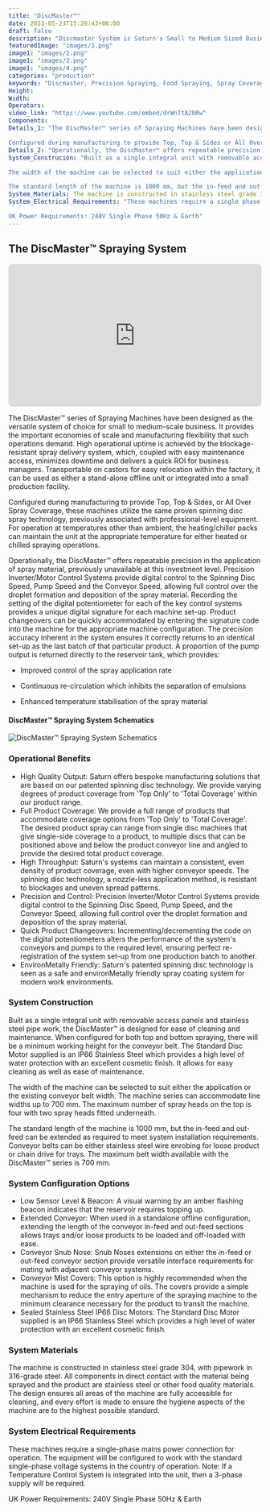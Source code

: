 ```yaml
---
title: "DiscMaster™"
date: 2023-05-23T15:28:43+06:00
draft: false
description: "Discmaster System is Saturn's Small to Medium Sized Business Spraying System. Configured for Top Or All Over Precision Spraying."
featuredImage: "images/1.png"
image1: "images/2.png"
image1: "images/3.png"
image1: "images/4.png"
categories: "production"
keywords: "Discmaster, Precision Spraying, Food Spraying, Spray Coverage"
Height: 
Width: 
Operators:
video_link: "https://www.youtube.com/embed/drWnTtA2bRw"
Components:
Details_1: "The DiscMaster™ series of Spraying Machines have been designed as the versatile system of choice for small to medium scale business. It provides the important economies of scale and manufacturing flexibility that such operations demand. High operational up time is achieved by the blockage resistant spray delivery system, which coupled with easy maintenance access, minimises downtime and delivers a quick ROI for business managers. Transportable on castors for easy relocation within the factory, it can be used as either a stand-alone offline unit or integrated into a small production facility.

Configured during manufacturing to provide Top, Top & Sides or All Over Spray Coverage, these machines utilise the same proven spinning disc spray technology, previously associated with professional level equipment. For operation at temperatures other than ambient, the heating/chiller packs can maintain the unit at the appropriate temperature for either heated or chilled spraying operations."
Details_2: "Operationally, the DiscMaster™ offers repeatable precision in the application of spray material, previously unavailable at this investment level. Precision Inverter/Motor Control Systems provide digital control to the Spinning Disc Speed, Pump Speed and the Conveyor Speed, allowing full control over the droplet formation and deposition of the spray material. Recording the setting of the digital potentiometer for each of the key control systems provides a unique digital signature for each machine set-up. Product changeovers can be quickly accommodated by entering the signature code into the machine for the appropriate machine configuration. The precision accuracy inherent in the system ensures it correctly returns to an identical set-up as the last batch of that particular product. A proportion of the pump output is returned directly to the reservoir tank, which provides"
System_Construcion: "Built as a single integral unit with removable access panels and stainless steel pipe work, the DiscMaster™ is designed for ease of cleaning and maintenance. When configured for both top and bottom spraying there will be a minimum working height for the conveyor belt. The Standard Disc Motor supplied is an IP66 Stainless Steel which provides a high level of water protection with an excellent cosmetic finish. It allows for easy cleaning as well as ease of maintenance

The width of the machine can be selected to suit either the application or the existing conveyor belt width. The machine series can accommodate line widths up to 700 mm. The maximum number of spray heads on the top is four with two spray heads fitted underneath.

The standard length of the machine is 1000 mm, but the in-feed and out-feed can be extended as required to meet system installation requirements {see 'Extended Conveyor' section below}. Conveyor belts can be either stainless steel wire enrobing for loose product or chain drive for trays. The maximum belt width available with the DiscMaster™ series is 700 mm."
System_Materials: The machine is constructed in stainless steel grade 304, with pipework in 316-grade steel. All components in direct contact with the material being sprayed and the product are stainless steel or other food quality materials. The design ensures all areas of the machine are fully accessible for cleaning and every effort is made to ensure the hygiene aspects of the machine are to the highest possible standard.
System_Electrical_Requirements: "These machines require a single phase mains power connection for operation, the equipment will be configured to work with the standard single phase voltage systems in the country of operation. Note: If a Temperature Control System is integrated into the unit then a 3 phase supply will be required.

UK Power Requirements: 240V Single Phase 50Hz & Earth"
---
```



## The DiscMaster™ Spraying System

<div style="position: relative; padding-bottom: 56.25%; height: 0;">
  <iframe src="https://www.youtube.com/embed/drWnTtA2bRw" style="position: absolute; top: 0; left: 0; width: 100%; height: 100%; border: 0; border-radius: 8px;" allowfullscreen="" frameborder="0"></iframe>
</div>

The DiscMaster™ series of Spraying Machines have been designed as the versatile system of choice for small to medium-scale business. It provides the important economies of scale and manufacturing flexibility that such operations demand. High operational uptime is achieved by the blockage-resistant spray delivery system, which, coupled with easy maintenance access, minimizes downtime and delivers a quick ROI for business managers. Transportable on castors for easy relocation within the factory, it can be used as either a stand-alone offline unit or integrated into a small production facility.

Configured during manufacturing to provide Top, Top & Sides, or All Over Spray Coverage, these machines utilize the same proven spinning disc spray technology, previously associated with professional-level equipment. For operation at temperatures other than ambient, the heating/chiller packs can maintain the unit at the appropriate temperature for either heated or chilled spraying operations.

Operationally, the DiscMaster™ offers repeatable precision in the application of spray material, previously unavailable at this investment level. Precision Inverter/Motor Control Systems provide digital control to the Spinning Disc Speed, Pump Speed and the Conveyor Speed, allowing full control over the droplet formation and deposition of the spray material. Recording the setting of the digital potentiometer for each of the key control systems provides a unique digital signature for each machine set-up. Product changeovers can be quickly accommodated by entering the signature code into the machine for the appropriate machine configuration. The precision accuracy inherent in the system ensures it correctly returns to an identical set-up as the last batch of that particular product. A proportion of the pump output is returned directly to the reservoir tank, which provides:

- Improved control of the spray application rate
 
- Continuous re-circulation which inhibits the separation of emulsions
 
- Enhanced temperature stabilisation of the spray material

#### DiscMaster™ Spraying System Schematics

![DiscMaster™ Spraying System Schematics](images/5.jpg)


### Operational Benefits

- High Quality Output: Saturn offers bespoke manufacturing solutions that are based on our patented spinning disc technology. We provide varying degrees of product coverage from 'Top Only' to 'Total Coverage' within our product range.
- Full Product Coverage: We provide a full range of products that accommodate coverage options from 'Top Only' to 'Total Coverage'. The desired product spray can range from single disc machines that give single-side coverage to a product, to multiple discs that can be positioned above and below the product conveyor line and angled to provide the desired total product coverage.
- High Throughput: Saturn's systems can maintain a consistent, even density of product coverage, even with higher conveyor speeds. The spinning disc technology, a nozzle-less application method, is resistant to blockages and uneven spread patterns.
- Precision and Control: Precision Inverter/Motor Control Systems provide digital control to the Spinning Disc Speed, Pump Speed, and the Conveyor Speed, allowing full control over the droplet formation and deposition of the spray material.
- Quick Product Changeovers: Incrementing/decrementing the code on the digital potentiometers alters the performance of the system's conveyors and pumps to the required level, ensuring perfect re-registration of the system set-up from one production batch to another.
- EnvironMetally Friendly: Saturn's patented spinning disc technology is seen as a safe and environMetally friendly spray coating system for modern work environments.

### System Construction

Built as a single integral unit with removable access panels and stainless steel pipe work, the DiscMaster™ is designed for ease of cleaning and maintenance. When configured for both top and bottom spraying, there will be a minimum working height for the conveyor belt. The Standard Disc Motor supplied is an IP66 Stainless Steel which provides a high level of water protection with an excellent cosmetic finish. It allows for easy cleaning as well as ease of maintenance.

The width of the machine can be selected to suit either the application or the existing conveyor belt width. The machine series can accommodate line widths up to 700 mm. The maximum number of spray heads on the top is four with two spray heads fitted underneath.

The standard length of the machine is 1000 mm, but the in-feed and out-feed can be extended as required to meet system installation requirements. Conveyor belts can be either stainless steel wire enrobing for loose product or chain drive for trays. The maximum belt width available with the DiscMaster™ series is 700 mm.

### System Configuration Options

- Low Sensor Level & Beacon: A visual warning by an amber flashing beacon indicates that the reservoir requires topping up.
- Extended Conveyor: When used in a standalone offline configuration, extending the length of the conveyor in-feed and out-feed sections allows trays and/or loose products to be loaded and off-loaded with ease.
- Conveyor Snub Nose: Snub Noses extensions on either the in-feed or out-feed conveyor section provide versatile interface requirements for mating with adjacent conveyor systems.
- Conveyor Mist Covers: This option is highly recommended when the machine is used for the spraying of oils. The covers provide a simple mechanism to reduce the entry aperture of the spraying machine to the minimum clearance necessary for the product to transit the machine.
- Sealed Stainless Steel IP66 Disc Motors: The Standard Disc Motor supplied is an IP66 Stainless Steel which provides a high level of water protection with an excellent cosmetic finish.
  
### System Materials

The machine is constructed in stainless steel grade 304, with pipework in 316-grade steel. All components in direct contact with the material being sprayed and the product are stainless steel or other food quality materials. The design ensures all areas of the machine are fully accessible for cleaning, and every effort is made to ensure the hygiene aspects of the machine are to the highest possible standard.

### System Electrical Requirements

These machines require a single-phase mains power connection for operation. The equipment will be configured to work with the standard single-phase voltage systems in the country of operation. Note: If a Temperature Control System is integrated into the unit, then a 3-phase supply will be required.

UK Power Requirements: 240V Single Phase 50Hz & Earth
